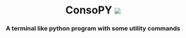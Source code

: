 <h1 align="center">ConsoPY <img src="https://img.icons8.com/external-prettycons-flat-prettycons/28/000000/external-code-terminal-web-seo-prettycons-flat-prettycons.png"/></h1>
<h3 align="center">A terminal like python program with some utility commands</h3>

